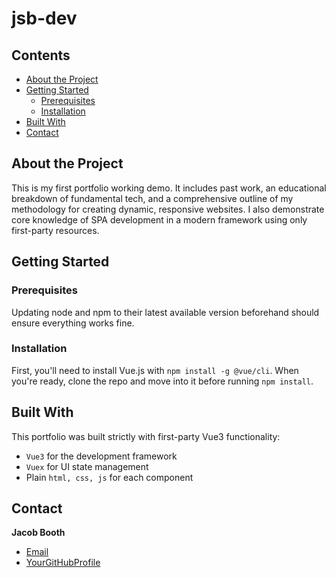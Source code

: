 # jsb-dev

## Contents

- [About the Project](#about-the-project)
- [Getting Started](#getting-started)
  - [Prerequisites](#prerequisites)
  - [Installation](#installation)
- [Built With](#built-with)
- [Contact](#contact)

## About the Project

This is my first portfolio working demo. It includes past work, an educational breakdown of fundamental tech, and a comprehensive outline of my methodology for creating dynamic, responsive websites. I also demonstrate core knowledge of SPA development in a modern framework using only first-party resources.

## Getting Started

### Prerequisites

Updating node and npm to their latest available version beforehand should ensure everything works fine.

### Installation

First, you'll need to install Vue.js with `npm install -g @vue/cli`. When you're ready, clone the repo and move into it before running `npm install`.

## Built With

This portfolio was built strictly with first-party Vue3 functionality:

- `Vue3` for the development framework
- `Vuex` for UI state management
- Plain `html, css, js` for each component

## Contact

**Jacob Booth**

- [Email](mailto:jsb-dev@outlook.com)
- [YourGitHubProfile](https://github.com/jsb-dev)
